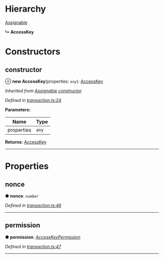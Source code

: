 

# Hierarchy

 [Assignable](_transaction_.assignable.md)

**↳ AccessKey**

# Constructors

<a id="constructor"></a>

##  constructor

⊕ **new AccessKey**(properties: *`any`*): [AccessKey](_transaction_.accesskey.md)

*Inherited from [Assignable](_transaction_.assignable.md).[constructor](_transaction_.assignable.md#constructor)*

*Defined in [transaction.ts:24](https://github.com/nearprotocol/nearlib/blob/ce23775/src.ts/transaction.ts#L24)*

**Parameters:**

| Name | Type |
| ------ | ------ |
| properties | `any` |

**Returns:** [AccessKey](_transaction_.accesskey.md)

___

# Properties

<a id="nonce"></a>

##  nonce

**● nonce**: *`number`*

*Defined in [transaction.ts:46](https://github.com/nearprotocol/nearlib/blob/ce23775/src.ts/transaction.ts#L46)*

___
<a id="permission"></a>

##  permission

**● permission**: *[AccessKeyPermission](_transaction_.accesskeypermission.md)*

*Defined in [transaction.ts:47](https://github.com/nearprotocol/nearlib/blob/ce23775/src.ts/transaction.ts#L47)*

___

